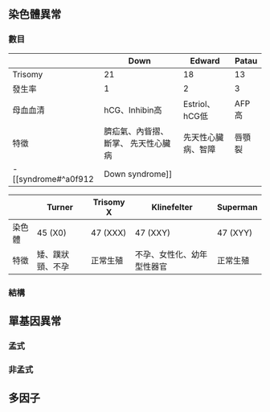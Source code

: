 ## 染色體異常
### 數目
|  | Down | Edward | Patau |
| ---- | ---- | ---- | ---- |
| Trisomy | 21 | 18 | 13 |
| 發生率 | 1 | 2 | 3 |
| 母血血清 | hCG、Inhibin高 | Estriol、hCG低 | AFP高 |
| 特徵 | 臍疝氣、內眥摺、斷掌、 先天性心臟病 | 先天性心臟病、智障 | 唇顎裂 |
- [[syndrome#^a0f912|Down syndrome]]

|        | Turner           | Trisomy X | Klinefelter                | Superman  |
|--------|------------------|-----------|----------------------------|-----------|
| 染色體 | 45 (X0)          | 47 (XXX)  | 47 (XXY)                   | 47 (XYY)  |
| 特徵   | 矮、蹼狀頸、不孕 | 正常生殖  | 不孕、女性化、幼年型性器官 | 正常生殖  |
### 結構
## 單基因異常
### 孟式
### 非孟式
## 多因子